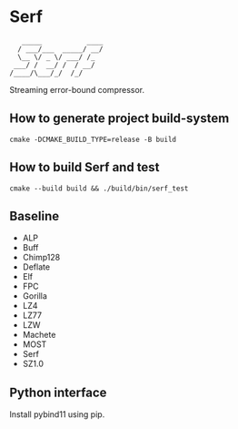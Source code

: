 # Serf
```
   _____           ____
  / ___/___  _____/ __/
  \__ \/ _ \/ ___/ /_  
 ___/ /  __/ /  / __/  
/____/\___/_/  /_/
```
Streaming error-bound compressor.

## How to generate project build-system
`cmake -DCMAKE_BUILD_TYPE=release -B build`

## How to build Serf and test
`cmake --build build && ./build/bin/serf_test`

## Baseline

- ALP
- Buff
- Chimp128
- Deflate
- Elf
- FPC
- Gorilla
- LZ4
- LZ77
- LZW
- Machete
- MOST
- Serf
- SZ1.0

## Python interface
Install pybind11 using pip.